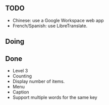 

## TODO

- Chinese: use a Google Workspace web app
- French/Spanish: use LibreTranslate.

## Doing



## Done

- Level 3
- Counting
- Display number of items.
- Menu
- Caption
- Support multiple words for the same key
